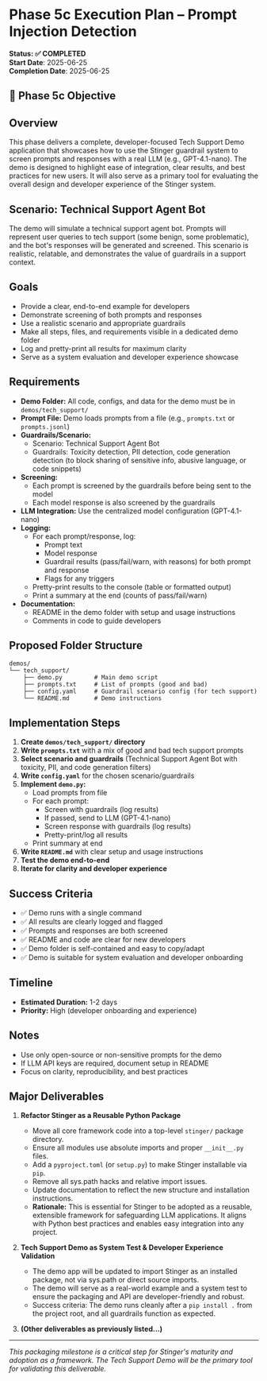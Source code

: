 # Phase 5c Execution Plan – Prompt Injection Detection

**Status: ✅ COMPLETED**  
**Start Date**: 2025-06-25  
**Completion Date**: 2025-06-25  

## 🎯 Phase 5c Objective

## Overview
This phase delivers a complete, developer-focused Tech Support Demo application that showcases how to use the Stinger guardrail system to screen prompts and responses with a real LLM (e.g., GPT-4.1-nano). The demo is designed to highlight ease of integration, clear results, and best practices for new users. It will also serve as a primary tool for evaluating the overall design and developer experience of the Stinger system.

## Scenario: Technical Support Agent Bot
The demo will simulate a technical support agent bot. Prompts will represent user queries to tech support (some benign, some problematic), and the bot's responses will be generated and screened. This scenario is realistic, relatable, and demonstrates the value of guardrails in a support context.

## Goals
- Provide a clear, end-to-end example for developers
- Demonstrate screening of both prompts and responses
- Use a realistic scenario and appropriate guardrails
- Make all steps, files, and requirements visible in a dedicated demo folder
- Log and pretty-print all results for maximum clarity
- Serve as a system evaluation and developer experience showcase

## Requirements
- **Demo Folder:** All code, configs, and data for the demo must be in `demos/tech_support/`
- **Prompt File:** Demo loads prompts from a file (e.g., `prompts.txt` or `prompts.jsonl`)
- **Guardrails/Scenario:**
  - Scenario: Technical Support Agent Bot
  - Guardrails: Toxicity detection, PII detection, code generation detection (to block sharing of sensitive info, abusive language, or code snippets)
- **Screening:**
  - Each prompt is screened by the guardrails before being sent to the model
  - Each model response is also screened by the guardrails
- **LLM Integration:** Use the centralized model configuration (GPT-4.1-nano)
- **Logging:**
  - For each prompt/response, log:
    - Prompt text
    - Model response
    - Guardrail results (pass/fail/warn, with reasons) for both prompt and response
    - Flags for any triggers
  - Pretty-print results to the console (table or formatted output)
  - Print a summary at the end (counts of pass/fail/warn)
- **Documentation:**
  - README in the demo folder with setup and usage instructions
  - Comments in code to guide developers

## Proposed Folder Structure
```
demos/
└── tech_support/
    ├── demo.py         # Main demo script
    ├── prompts.txt     # List of prompts (good and bad)
    ├── config.yaml     # Guardrail scenario config (for tech support)
    └── README.md       # Demo instructions
```

## Implementation Steps
1. **Create `demos/tech_support/` directory**
2. **Write `prompts.txt`** with a mix of good and bad tech support prompts
3. **Select scenario and guardrails** (Technical Support Agent Bot with toxicity, PII, and code generation filters)
4. **Write `config.yaml`** for the chosen scenario/guardrails
5. **Implement `demo.py`:**
    - Load prompts from file
    - For each prompt:
        - Screen with guardrails (log results)
        - If passed, send to LLM (GPT-4.1-nano)
        - Screen response with guardrails (log results)
        - Pretty-print/log all results
    - Print summary at end
6. **Write `README.md`** with clear setup and usage instructions
7. **Test the demo end-to-end**
8. **Iterate for clarity and developer experience**

## Success Criteria
- ✅ Demo runs with a single command
- ✅ All results are clearly logged and flagged
- ✅ Prompts and responses are both screened
- ✅ README and code are clear for new developers
- ✅ Demo folder is self-contained and easy to copy/adapt
- ✅ Demo is suitable for system evaluation and developer onboarding

## Timeline
- **Estimated Duration:** 1-2 days
- **Priority:** High (developer onboarding and experience)

## Notes
- Use only open-source or non-sensitive prompts for the demo
- If LLM API keys are required, document setup in README
- Focus on clarity, reproducibility, and best practices 

## Major Deliverables

1. **Refactor Stinger as a Reusable Python Package**
   - Move all core framework code into a top-level `stinger/` package directory.
   - Ensure all modules use absolute imports and proper `__init__.py` files.
   - Add a `pyproject.toml` (or `setup.py`) to make Stinger installable via `pip`.
   - Remove all sys.path hacks and relative import issues.
   - Update documentation to reflect the new structure and installation instructions.
   - **Rationale:** This is essential for Stinger to be adopted as a reusable, extensible framework for safeguarding LLM applications. It aligns with Python best practices and enables easy integration into any project.

2. **Tech Support Demo as System Test & Developer Experience Validation**
   - The demo app will be updated to import Stinger as an installed package, not via sys.path or direct source imports.
   - The demo will serve as a real-world example and a system test to ensure the packaging and API are developer-friendly and robust.
   - Success criteria: The demo runs cleanly after a `pip install .` from the project root, and all guardrails function as expected.

3. **(Other deliverables as previously listed...)**

---

*This packaging milestone is a critical step for Stinger's maturity and adoption as a framework. The Tech Support Demo will be the primary tool for validating this deliverable.* 